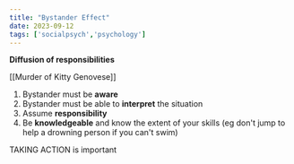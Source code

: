 ```yaml
---
title: "Bystander Effect"
date: 2023-09-12
tags: ['socialpsych','psychology']
---
```

**Diffusion of responsibilities** 

[[Murder of Kitty Genovese]]

1) Bystander must be **aware**
2) Bystander must be able to **interpret** the situation
3) Assume **responsibility** 
4) Be **knowledgeable** and know the extent of your skills (eg don't jump to help a drowning person if you can't swim)

TAKING ACTION is important

